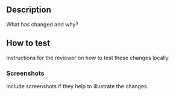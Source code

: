 ## Description

What has changed and why?

## How to test

Instructions for the reviewer on how to test these changes locally.

### Screenshots

Include screenshots if they help to illustrate the changes.